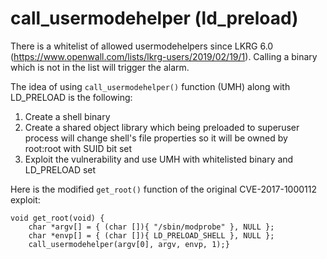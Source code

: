 call_usermodehelper (ld_preload)
================================

There is a whitelist of allowed usermodehelpers since LKRG 6.0 (https://www.openwall.com/lists/lkrg-users/2019/02/19/1). Calling a binary which is not in the list will trigger the alarm.

The idea of using `call_usermodehelper()` function (UMH) along with LD_PRELOAD is the following:
1) Create a shell binary
2) Create a shared object library which being preloaded to superuser process will change shell's file properties so it will be owned by root:root with SUID bit set
2) Exploit the vulnerability and use UMH with whitelisted binary and LD_PRELOAD set

Here is the modified `get_root()` function of the original CVE-2017-1000112 exploit:

~~~
void get_root(void) {
	char *argv[] = { (char []){ "/sbin/modprobe" }, NULL };
	char *envp[] = { (char []){ LD_PRELOAD_SHELL }, NULL };
	call_usermodehelper(argv[0], argv, envp, 1);}
~~~
